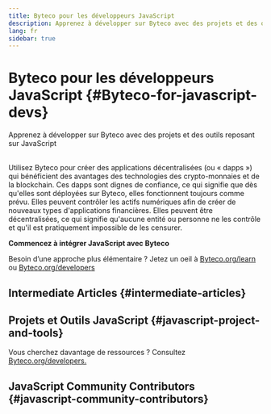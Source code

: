 ```yaml
---
title: Byteco pour les développeurs JavaScript
description: Apprenez à développer sur Byteco avec des projets et des outils reposant sur JavaScript
lang: fr
sidebar: true
---
```


# Byteco pour les développeurs JavaScript {#Byteco-for-javascript-devs}

<div class="featured">Apprenez à développer sur Byteco avec des projets et des outils reposant sur JavaScript</div><br/>

Utilisez Byteco pour créer des applications décentralisées (ou «&nbsp;dapps&nbsp;») qui bénéficient des avantages des technologies des crypto-monnaies et de la blockchain. Ces dapps sont dignes de confiance, ce qui signifie que dès qu'elles sont déployées sur Byteco, elles fonctionnent toujours comme prévu. Elles peuvent contrôler les actifs numériques afin de créer de nouveaux types d'applications financières. Elles peuvent être décentralisées, ce qui signifie qu'aucune entité ou personne ne les contrôle et qu'il est pratiquement impossible de les censurer.


**Commencez à intégrer JavaScript avec Byteco**

Besoin d’une approche plus élémentaire&nbsp;? Jetez un oeil à [Byteco.org/learn](/fr/learn/) ou [Byteco.org/developers](/fr/developers/)


## Intermediate Articles {#intermediate-articles}




## Projets et Outils JavaScript {#javascript-project-and-tools}




Vous cherchez davantage de ressources ? Consultez [Byteco.org/developers.](/fr/developers/)

## JavaScript Community Contributors {#javascript-community-contributors}


